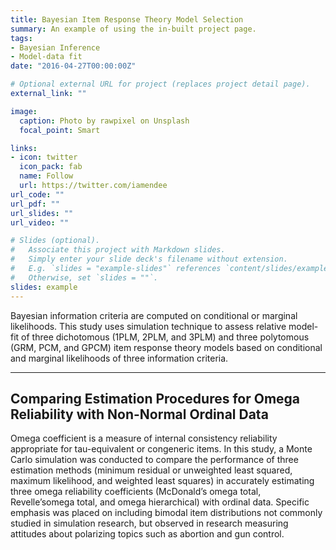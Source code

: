 ```yaml
---
title: Bayesian Item Response Theory Model Selection
summary: An example of using the in-built project page.
tags:
- Bayesian Inference
- Model-data fit
date: "2016-04-27T00:00:00Z"

# Optional external URL for project (replaces project detail page).
external_link: ""

image:
  caption: Photo by rawpixel on Unsplash
  focal_point: Smart

links:
- icon: twitter
  icon_pack: fab
  name: Follow
  url: https://twitter.com/iamendee
url_code: ""
url_pdf: ""
url_slides: ""
url_video: ""

# Slides (optional).
#   Associate this project with Markdown slides.
#   Simply enter your slide deck's filename without extension.
#   E.g. `slides = "example-slides"` references `content/slides/example-slides.md`.
#   Otherwise, set `slides = ""`.
slides: example
---
```


Bayesian information criteria are computed on conditional or marginal likelihoods. This study uses simulation technique to assess relative model-fit of three dichotomous (1PLM, 2PLM, and 3PLM) and three polytomous (GRM, PCM, and GPCM) item response theory models based on conditional and marginal likelihoods of three information criteria.

---
Comparing Estimation Procedures for Omega Reliability with Non-Normal Ordinal Data
---

Omega coefficient is a measure of internal consistency reliability appropriate for tau-equivalent or congeneric items. In this study, a Monte Carlo simulation 
was conducted to compare the performance of three estimation methods (minimum residual or unweighted least squared, maximum likelihood, and weighted least squares) in accurately estimating three omega reliability coefficients (McDonald’s omega total, Revelle’somega total, and omega hierarchical) with ordinal data. Specific emphasis was placed on including bimodal item distributions not commonly studied in simulation research, but observed in research measuring attitudes about polarizing topics such as abortion and gun control.
